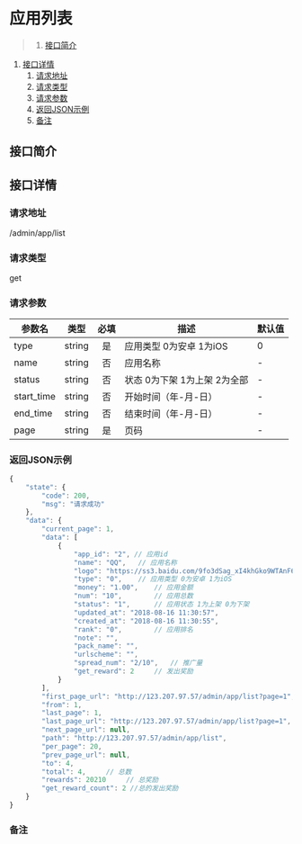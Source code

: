 # 应用列表

>1. [接口简介](#接口简介 "接口简介")
1. [接口详情](#接口详情 "接口详情")
	1. [请求地址](#请求地址 "请求地址")
	1. [请求类型](#请求类型 "请求类型")
	1. [请求参数](#请求参数 "请求参数")
	1. [返回JSON示例](#返回JSON示例 "返回JSON示例")
	1. [备注](#备注 "备注")



## 接口简介


## 接口详情 

### 请求地址
/admin/app/list

### 请求类型
get

### 请求参数
| 参数名 | 类型 | 必填 | 描述 | 默认值 |
| --- | :---: | :---: | --- | --- |
| type | string | 是 | 应用类型 0为安卓 1为iOS | 0 |
| name | string | 否 | 应用名称 | - |
| status | string | 否 | 状态 0为下架 1为上架 2为全部 | - |
| start_time | string | 否 | 开始时间（年-月-日） | - |
| end_time | string | 否 | 结束时间（年-月-日） | - |
| page | string | 是 | 页码 | - |


### 返回JSON示例
```javascript
{
    "state": {
        "code": 200,
        "msg": "请求成功"
    },
    "data": {
        "current_page": 1,
        "data": [
            {
                "app_id": "2", // 应用id
                "name": "QQ",   // 应用名称
                "logo": "https://ss3.baidu.com/9fo3dSag_xI4khGko9WTAnF6hhy/image/h%3D300/sign=87d6daed02f41bd5c553eef461d881a0/https://ss3.baidu.com/9fo3dSag_xI4khGko9WTAnF6hhy/image/h%3D300/sign=87d6daed02f41bd5c553eef461d881a0/f9198618367adab4b025268587d4b31c8601e47b.jpg", // 应用头像
                "type": "0",    // 应用类型 0为安卓 1为iOS
                "money": "1.00",    // 应用金额
                "num": "10",        // 应用总数
                "status": "1",      // 应用状态 1为上架 0为下架
                "updated_at": "2018-08-16 11:30:57",
                "created_at": "2018-08-16 11:30:55",
                "rank": "0",        // 应用排名
                "note": "",
                "pack_name": "",
                "urlscheme": "",
                "spread_num": "2/10",   // 推广量
                "get_reward": 2     // 发出奖励
            }
        ],
        "first_page_url": "http://123.207.97.57/admin/app/list?page=1",
        "from": 1,
        "last_page": 1,
        "last_page_url": "http://123.207.97.57/admin/app/list?page=1",
        "next_page_url": null,
        "path": "http://123.207.97.57/admin/app/list",
        "per_page": 20,
        "prev_page_url": null,
        "to": 4,
        "total": 4,     // 总数
        "rewards": 20210     // 总奖励
        "get_reward_count": 2 //总的发出奖励
    }
}

```

### 备注